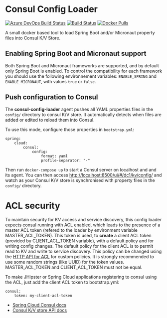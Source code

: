 # Consul Config Loader

[![Azure DevOps Build Status][azure-devops-image]][azure-devops-url-main] [![Build Status][travis-image]][travis-url] [![Docker Pulls](https://img.shields.io/docker/pulls/neokeld/consul-config-loader.svg)](https://hub.docker.com/r/neokeld/consul-config-loader/)

A small docker based tool to load Spring Boot and/or Micronaut property files into Consul K/V Store.

## Enabling Spring Boot and Micronaut support

Both Spring Boot and Micronaut frameworks are supported, and by default only Spring Boot is enabled.
To control the compatibility for each framework you should use the following environnement variables: `ENABLE_SPRING` and `ENABLE_MICRONAUT`, with values `true` or `false`.

## Push configuration to Consul

The **consul-config-loader** agent pushes all YAML properties files in the `config/` directory to consul K/V store. It automatically detects when files are added or edited to reload them into Consul.

To use this mode, configure those properties in `bootstrap.yml`:
```
spring:
    cloud:
        consul:
            config:
                format: yaml
                profile-separator: "-"
```
Then run `docker-compose up` to start a Consul server on localhost and and its agent.
You can then access [http://localhost:8500/ui/#/dc1/kv/config/](http://localhost:8500/ui/#/dc1/kv/config/) and watch as your Consul K/V store is synchronised with property files in the `config/` directory.

# ACL security

To maintain security for KV access and service discovery, this config loader expects consul running with ACL enabled, which leads to the presence of a master ACL token (refered to the loader by environment variable MASTER_ACL_TOKEN). This token is used, to **create** a client ACL token (provided by CLIENT_ACL_TOKEN variable), with a default policy and for writing config changes.
The default policy for the client ACL is to permit read to KV and write to service discovery. This policy can be changed using the [HTTP API for ACL](https://www.consul.io/docs/agent/http/acl.html) for custom policies. It is strongly recommended to use some random strings (like UUID) for the token values. MASTER_ACL_TOKEN and CLIENT_ACL_TOKEN must not be equal.

To make JHipster or Spring Cloud applications registering to consul using the ACL, just add the client ACL token to bootstrap.yml:

```
consul:
    token: my-client-acl-token

```

- [Spring Cloud Consul docs](https://cloud.spring.io/spring-cloud-consul/#spring-cloud-consul-config)
- [Consul K/V store API docs](https://www.consul.io/docs/agent/http/kv.html)

[azure-devops-image]: https://dev.azure.com/neokeld/consul-config-loader/_apis/build/status/jhipster.consul-config-loader?branchName=main
[azure-devops-url-main]: https://dev.azure.com/neokeld/consul-config-loader/_build

[travis-image]: https://travis-ci.org/neokeld/consul-config-loader.svg?branch=main
[travis-url]: https://travis-ci.org/neokeld/consul-config-loader
